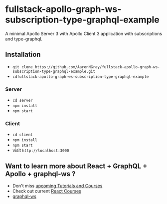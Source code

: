 # fullstack-apollo-graph-ws-subscription-type-graphql-example

A minimal Apollo Server 3 with Apollo Client 3 application with subscriptions and type-graphql.

## Installation

* `git clone https://github.com/AaronNGray/fullstack-apollo-graph-ws-subscription-type-graphql-example.git`
* `cdfullstack-apollo-graph-ws-subscription-type-graphql-example`

### Server

* `cd server`
* `npm install`
* `npm start`

### Client

* `cd client`
* `npm install`
* `npm start`
* visit `http://localhost:3000`

## Want to learn more about React + GraphQL + Apollo + graphql-ws ?

* Don't miss [upcoming Tutorials and Courses](https://www.getrevue.co/profile/rwieruch)
* Check out current [React Courses](https://roadtoreact.com)
* [graphql-ws](https://github.com/enisdenjo/graphql-ws)
